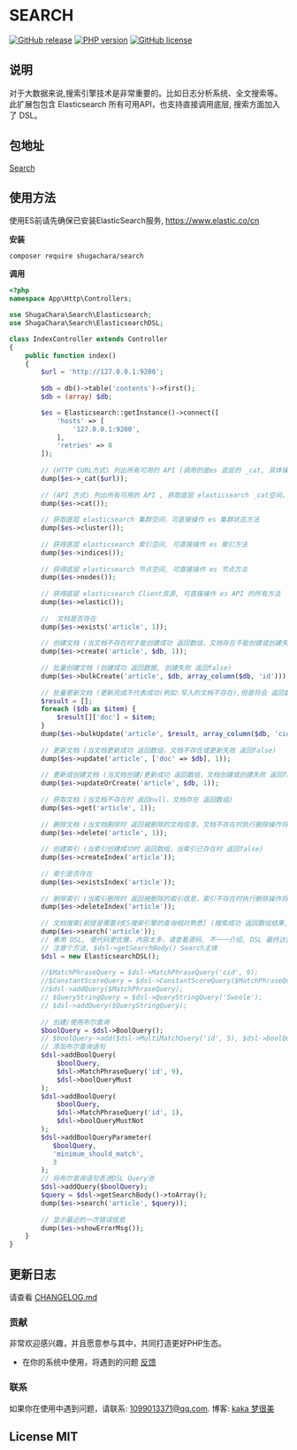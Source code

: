 # SEARCH

[![GitHub release](https://img.shields.io/github/release/shugachara/search.svg)](https://github.com/shugachara/search/releases)
[![PHP version](https://img.shields.io/badge/php-%3E%207-orange.svg)](https://github.com/php/php-src)
[![GitHub license](https://img.shields.io/badge/license-MIT-blue.svg)](#LICENSE)

## 说明

对于大数据来说,搜索引擎技术是非常重要的。比如日志分析系统、全文搜索等。<br />
此扩展包包含 Elasticsearch 所有可用API，也支持直接调用底层, 搜索方面加入了 DSL。

## 包地址

[Search](https://packagist.org/packages/shugachara/search)

## 使用方法

使用ES前请先确保已安装ElasticSearch服务, https://www.elastic.co/cn

**安装**

```
composer require shugachara/search
```

**调用**

```php
<?php
namespace App\Http\Controllers;

use ShugaChara\Search\Elasticsearch;
use ShugaChara\Search\ElasticsearchDSL;

class IndexController extends Controller
{
    public function index()
    {
        $url = 'http://127.0.0.1:9200';
        
        $db = db()->table('contents')->first();
        $db = (array) $db;

        $es = Elasticsearch::getInstance()->connect([
            'hosts' => [
                '127.0.0.1:9200',
            ],
            'retries' => 8
        ]);
        
        // (HTTP CURL方式) 列出所有可用的 API (调用的是es 底层的 _cat, 具体操作可参考es官方文档， 几个参数可用-也可以查看该方法源码)
        dump($es->_cat($url));
        
        // (API 方式) 列出所有可用的 API , 获取底层 elasticsearch _cat空间，可直接操作 es _cat方法, 具体api列表和 $this->_cat() 类似。
        dump($es->cat());
        
        // 获取底层 elasticsearch 集群空间，可直接操作 es 集群状态方法
        dump($es->cluster());
        
        // 获得底层 elasticsearch 索引空间, 可直接操作 es 索引方法
        dump($es->indices());
        
        // 获得底层 elasticsearch 节点空间, 可直接操作 es 节点方法
        dump($es->nodes());
        
        // 获得底层 elasticsearch Client资源, 可直接操作 es API 的所有方法
        dump($es->elastic());
        
        //  文档是否存在
        dump($es->exists('article', 1));  
        
        // 创建文档 (当文档不存在时才能创建成功 返回数组，文档存在不能创建或创建失败 返回false)
        dump($es->create('article', $db, 1));
        
        // 批量创建文档 (创建成功 返回数据, 创建失败 返回false)
        dump($es->bulkCreate('article', $db, array_column($db, 'id')));
        
        // 批量更新文档 (更新完成不代表成功(例如:写入的文档不存在),但是将会 返回数据(里面有status/errors检查是否更新成功), 更新失败 返回false)
        $result = [];
        foreach ($db as $item) {
            $result[]['doc'] = $item;
        }
        dump($es->bulkUpdate('article', $result, array_column($db, 'cid')));
        
        // 更新文档 (当文档更新成功 返回数组，文档不存在或更新失败 返回false)
        dump($es->update('article', ['doc' => $db], 1));
        
        // 更新或创建文档 (当文档创建/更新成功 返回数组，文档创建或创建失败 返回false)
        dump($es->updateOrCreate('article', $db, 1));
        
        // 获取文档 (当文档不存在时 返回null，文档存在 返回数组)
        dump($es->get('article', 1));
        
        // 删除文档 (当文档删除时 返回被删除的文档信息，文档不存在时执行删除操作将会 返回true)
        dump($es->delete('article', 1));
        
        // 创建索引 (当索引创建成功时 返回数组，当索引已存在时 返回false)
        dump($es->createIndex('article'));
        
        // 索引是否存在
        dump($es->existsIndex('article'));
        
        // 删除索引 (当索引删除时 返回被删除的索引信息，索引不存在时执行删除操作将会 返回true
        dump($es->deleteIndex('article'));
        
        // 文档搜索[前提是需要对ES搜索引擎的查询相对熟悉] (搜索成功 返回数组结果, 搜索失败 返回null)
        dump($es->search('article'));
        // 善用 DSL, 使代码更优雅，内容太多，请查看源码, 不一一介绍, DSL 最终达到的目的就是构造出 ES API 可执行的 Query, 然后丢到 ES 执行 Search
        // 注意个方法, $dsl->getSearchBody() Search主体
        $dsl = new ElasticsearchDSL();
        
        //$MatchPhraseQuery = $dsl->MatchPhraseQuery('cid', 9);
        //$ConstantScoreQuery = $dsl->ConstantScoreQuery($MatchPhraseQuery, ['boost' => 1000]);
        //$dsl->addQuery($MatchPhraseQuery);
        // $QueryStringQuery = $dsl->QueryStringQuery('Swoole');
        // $dsl->addQuery($QueryStringQuery);
        
        // 创建/使用布尔查询
        $boolQuery = $dsl->BoolQuery();
        // $boolQuery->add($dsl->MultiMatchQuery('id', 5), $dsl->boolQueryMust);
        // 添加布尔查询语句
        $dsl->addBoolQuery(
            $boolQuery,
            $dsl->MatchPhraseQuery('id', 9),
            $dsl->boolQueryMust
        );
        $dsl->addBoolQuery(
            $boolQuery,
            $dsl->MatchPhraseQuery('id', 1),
            $dsl->boolQueryMustNot
        );
        $dsl->addBoolQueryParameter(
           $boolQuery,
           'minimum_should_match',
           3
        );
        // 将布尔查询语句丢进DSL Query池
        $dsl->addQuery($boolQuery);
        $query = $dsl->getSearchBody()->toArray();
        dump($es->search('article', $query));
        
        // 显示最近的一次错误信息
        dump($es->showErrorMsg());
    }
}
```

## 更新日志

请查看 [CHANGELOG.md](CHANGELOG.md)

### 贡献

非常欢迎感兴趣，并且愿意参与其中，共同打造更好PHP生态。

* 在你的系统中使用，将遇到的问题 [反馈](https://github.com/shugachara/search/issues)

### 联系

如果你在使用中遇到问题，请联系: [1099013371@qq.com](mailto:1099013371@qq.com). 博客: [kaka 梦很美](http://www.ls331.com)

## License MIT